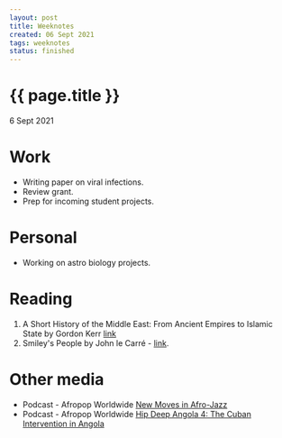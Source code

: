 ```yaml
---
layout: post
title: Weeknotes
created: 06 Sept 2021
tags: weeknotes
status: finished
---
```


{{ page.title }}
================

<p class="meta">6 Sept 2021</p>

# Work
* Writing paper on viral infections.
* Review grant.
* Prep for incoming student projects.

# Personal 
* Working on astro biology projects.

# Reading
1. A Short History of the Middle East: From Ancient Empires to Islamic State by Gordon Kerr [link](https://www.goodreads.com/book/show/29456677-a-short-history-of-the-middle-east)
2. Smiley's People by John le Carré - [link](https://www.goodreads.com/book/show/18999.Smiley_s_People).

# Other media
* Podcast - Afropop Worldwide [New Moves in Afro-Jazz](https://afropop.org/audio-programs/new-moves-in-afro-jazz)
* Podcast - Afropop Worldwide [Hip Deep Angola 4: The Cuban Intervention in Angola](https://afropop.org/audio-programs/hip-deep-angola-4-the-cuban-intervention-in-angola)
